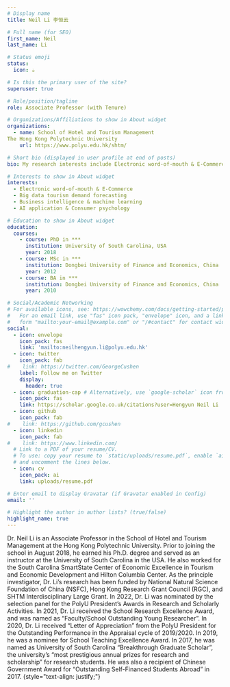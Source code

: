 ```yaml
---
# Display name
title: Neil Li 李恒云

# Full name (for SEO)
first_name: Neil
last_name: Li

# Status emoji
status:
  icon: ☕️

# Is this the primary user of the site?
superuser: true

# Role/position/tagline
role: Associate Professor (with Tenure)

# Organizations/Affiliations to show in About widget
organizations:
  - name: School of Hotel and Tourism Management
The Hong Kong Polytechnic University
    url: https://www.polyu.edu.hk/shtm/

# Short bio (displayed in user profile at end of posts)
bio: My research interests include Electronic word-of-mouth & E-Commerce, Big data tourism demand forecasting, Business intelligence & machine learning and AI application & Consumer psychology.

# Interests to show in About widget
interests:
  - Electronic word-of-mouth & E-Commerce
  - Big data tourism demand forecasting
  - Business intelligence & machine learning
  - AI application & Consumer psychology

# Education to show in About widget
education:
  courses:
    - course: PhD in ***
      institution: University of South Carolina, USA
      year: 2018
    - course: MSc in ***
      institution: Dongbei University of Finance and Economics, China
      year: 2012
    - course: BA in ***
      institution: Dongbei University of Finance and Economics, China
      year: 2010

# Social/Academic Networking
# For available icons, see: https://wowchemy.com/docs/getting-started/page-builder/#icons
#   For an email link, use "fas" icon pack, "envelope" icon, and a link in the
#   form "mailto:your-email@example.com" or "/#contact" for contact widget.
social:
  - icon: envelope
    icon_pack: fas
    link: 'mailto:neilhengyun.li@polyu.edu.hk'
  - icon: twitter
    icon_pack: fab
#    link: https://twitter.com/GeorgeCushen
    label: Follow me on Twitter
    display:
      header: true
  - icon: graduation-cap # Alternatively, use `google-scholar` icon from `ai` icon pack
    icon_pack: fas
    link: https://scholar.google.co.uk/citations?user=Hengyun Neil Li
  - icon: github
    icon_pack: fab
#    link: https://github.com/gcushen
  - icon: linkedin
    icon_pack: fab
#    link: https://www.linkedin.com/
  # Link to a PDF of your resume/CV.
  # To use: copy your resume to `static/uploads/resume.pdf`, enable `ai` icons in `params.yaml`,
  # and uncomment the lines below.
  - icon: cv
    icon_pack: ai
    link: uploads/resume.pdf

# Enter email to display Gravatar (if Gravatar enabled in Config)
email: ''

# Highlight the author in author lists? (true/false)
highlight_name: true
---
```


Dr. Neil Li is an Associate Professor in the School of Hotel and Tourism Management at the Hong Kong Polytechnic University. Prior to joining the school in August 2018, he earned his Ph.D. degree and served as an instructor at the University of South Carolina in the USA. He also worked for the South Carolina SmartState Center of Economic Excellence in Tourism and Economic Development and Hilton Columbia Center. 
As the principle investigator, Dr. Li’s research has been funded by National Natural Science Foundation of China (NSFC), Hong Kong Research Grant Council (RGC), and SHTM Interdisciplinary Large Grant. In 2022, Dr. Li was nominated by the selection panel for the PolyU President’s Awards in Research and Scholarly Activities. In 2021, Dr. Li received the School Research Excellence Award, and was named as “Faculty/School Outstanding Young Researcher”. In 2020, Dr. Li received “Letter of Appreciation” from the PolyU President for the Outstanding Performance in the Appraisal cycle of 2019/2020. In 2019, he was a nominee for School Teaching Excellence Award. In 2017, he was named as University of South Carolina “Breakthrough Graduate Scholar”, the university’s “most prestigious annual prizes for research and scholarship” for research students. He was also a recipient of Chinese Government Award for “Outstanding Self-Financed Students Abroad” in 2017.
{style="text-align: justify;"}
